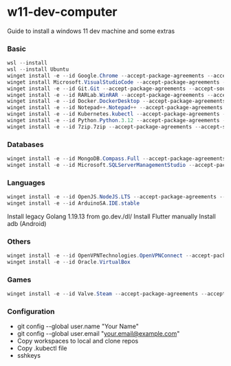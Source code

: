 # w11-dev-computer
Guide to install a windows 11 dev machine and some extras

### Basic 
``` powershell
wsl --install
wsl --install Ubuntu
winget install -e --id Google.Chrome --accept-package-agreements --accept-source-agreements
winget install Microsoft.VisualStudioCode --accept-package-agreements --accept-source-agreements
winget install -e --id Git.Git --accept-package-agreements --accept-source-agreements
winget install -e --id RARLab.WinRAR --accept-package-agreements --accept-source-agreements
winget install -e --id Docker.DockerDesktop --accept-package-agreements --accept-source-agreements
winget install -e --id Notepad++.Notepad++ --accept-package-agreements --accept-source-agreements
winget install -e --id Kubernetes.kubectl --accept-package-agreements --accept-source-agreements
winget install -e --id Python.Python.3.12 --accept-package-agreements --accept-source-agreements
winget install -e --id 7zip.7zip --accept-package-agreements --accept-source-agreements
```

### Databases
``` powershell
winget install -e --id MongoDB.Compass.Full --accept-package-agreements --accept-source-agreements
winget install -e --id Microsoft.SQLServerManagementStudio --accept-package-agreements --accept-source-agreements
```

### Languages
``` powershell
winget install -e --id OpenJS.NodeJS.LTS --accept-package-agreements --accept-source-agreements
winget install -e --id ArduinoSA.IDE.stable
```
Install legacy Golang 1.19.13 from go.dev./dl/
Install Flutter manually
Install adb (Android)

### Others
``` powershell
winget install -e --id OpenVPNTechnologies.OpenVPNConnect --accept-package-agreements --accept-source-agreements
winget install -e --id Oracle.VirtualBox
```

### Games
``` powershell
winget install -e --id Valve.Steam --accept-package-agreements --accept-source-agreements
```

### Configuration
- git config --global user.name "Your Name"
- git config --global user.email "your.email@example.com"
- Copy workspaces to local and clone repos
- Copy .kubectl file
- sshkeys
